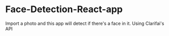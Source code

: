 # Face-Detection-React-app

Import a photo and this app will detect if there's a face in it.
Using Clarifai's API
